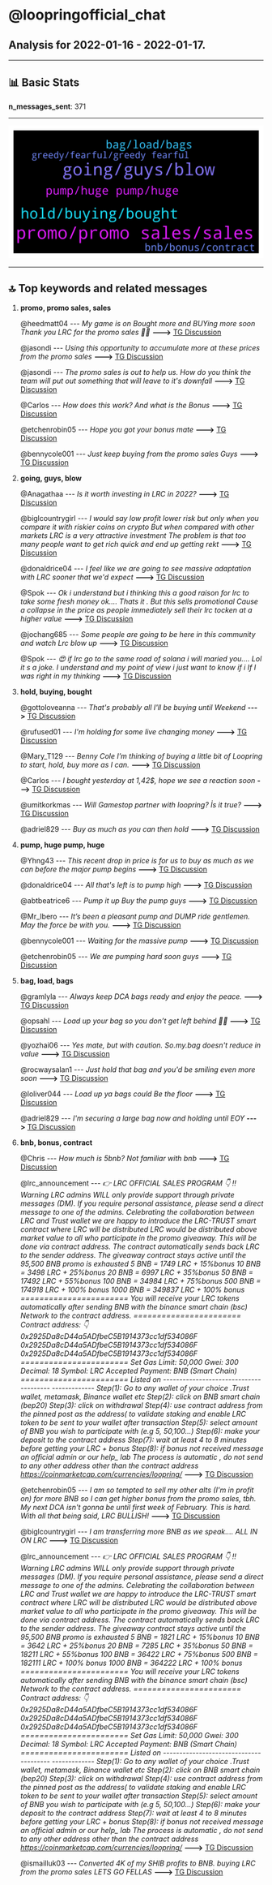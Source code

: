 # **@loopringofficial_chat**
 ## Analysis for **2022-01-16** - **2022-01-17**.

---

## 📊 **Basic Stats**

**n_messages_sent**: 371

---
![wordcloud](loopringofficial_chat_1Days_wordcloud.png)

---


## 🔝 **Top keywords and related messages**

1. **promo, promo sales, sales**

    @heedmatt04 --- *My game is on Bought more and BUYing more soon Thank you LRC for the promo sales 💯🚀* **--->** [TG Discussion](https://t.me/loopringofficial_chat/24513)

    @jasondi --- *Using this opportunity to accumulate more at these prices from the promo sales* **--->** [TG Discussion](https://t.me/loopringofficial_chat/24492)

    @jasondi --- *The promo sales is out to help us. How do you think the team will put out something that will leave to it's downfall* **--->** [TG Discussion](https://t.me/loopringofficial_chat/25055)

    @Carlos --- *How does this work? And what is the Bonus* **--->** [TG Discussion](https://t.me/loopringofficial_chat/24666)

    @etchenrobin05 --- *Hope you got your bonus mate* **--->** [TG Discussion](https://t.me/loopringofficial_chat/24650)

    @bennycole001 --- *Just keep buying from the promo sales Guys* **--->** [TG Discussion](https://t.me/loopringofficial_chat/25107)

2. **going, guys, blow**

    @Anagathaa --- *Is it worth investing in LRC in 2022?* **--->** [TG Discussion](https://t.me/loopringofficial_chat/24652)

    @biglcountrygirl --- *I would say low profit lower risk but only when you compare it with riskier coins on crypto  But when compared with other markets LRC is a very attractive investment  The problem is that too many people want to get rich quick and end up getting rekt* **--->** [TG Discussion](https://t.me/loopringofficial_chat/25075)

    @donaldrice04 --- *I feel like we are going to see massive adaptation  with LRC sooner that we'd expect* **--->** [TG Discussion](https://t.me/loopringofficial_chat/24813)

    @Spok --- *Ok i understand but i thinking this a good raison for lrc to take some fresh money ok.... Thats it .  But this sells promotional Cause a collapse in the price as people immediately sell their lrc tocken at a higher value* **--->** [TG Discussion](https://t.me/loopringofficial_chat/25065)

    @jochang685 --- *Some people are going to be here in this community and watch Lrc blow up* **--->** [TG Discussion](https://t.me/loopringofficial_chat/24541)

    @Spok --- *😍 if lrc go to the same road of solana i will maried you.... Lol it s a joke. I understand and my point of view i just want to know if i If I was right in my thinking* **--->** [TG Discussion](https://t.me/loopringofficial_chat/25076)

3. **hold, buying, bought**

    @gottoloveanna --- *That's probably all I'll be buying  until Weekend* **--->** [TG Discussion](https://t.me/loopringofficial_chat/24786)

    @rufused01 --- *I'm holding for some live changing money* **--->** [TG Discussion](https://t.me/loopringofficial_chat/24800)

    @Mary_T129 --- *Benny Cole I’m thinking of buying a little bit of Loopring to start, hold, buy more as I can.* **--->** [TG Discussion](https://t.me/loopringofficial_chat/24575)

    @Carlos --- *I bought yesterday at 1,42$, hope we see a reaction soon* **--->** [TG Discussion](https://t.me/loopringofficial_chat/24646)

    @umitkorkmas --- *Will Gamestop partner with loopring? İs it true?* **--->** [TG Discussion](https://t.me/loopringofficial_chat/24647)

    @adriel829 --- *Buy as much as you can then hold* **--->** [TG Discussion](https://t.me/loopringofficial_chat/24995)

4. **pump, huge pump, huge**

    @Yhng43 --- *This recent drop in price  is for us to buy as much as we can before the major pump begins* **--->** [TG Discussion](https://t.me/loopringofficial_chat/24605)

    @donaldrice04 --- *All that's left is to pump high* **--->** [TG Discussion](https://t.me/loopringofficial_chat/24530)

    @abtbeatrice6 --- *Pump it up  Buy the pump guys* **--->** [TG Discussion](https://t.me/loopringofficial_chat/25037)

    @Mr_Ibero --- *It’s been a pleasant pump and DUMP ride gentlemen. May the force be with you.* **--->** [TG Discussion](https://t.me/loopringofficial_chat/24939)

    @bennycole001 --- *Waiting  for the massive pump* **--->** [TG Discussion](https://t.me/loopringofficial_chat/24763)

    @etchenrobin05 --- *We are pumping hard soon guys* **--->** [TG Discussion](https://t.me/loopringofficial_chat/24572)

5. **bag, load, bags**

    @gramlyla --- *Always keep DCA bags ready and enjoy the peace.* **--->** [TG Discussion](https://t.me/loopringofficial_chat/25090)

    @opsahl --- *Load up your bag  so you don’t get left behind 🚀🚀* **--->** [TG Discussion](https://t.me/loopringofficial_chat/24593)

    @yozhai06 --- *Yes mate, but with caution. So.my.bag doesn't reduce in value* **--->** [TG Discussion](https://t.me/loopringofficial_chat/24691)

    @rocwaysalan1 --- *Just hold that bag and you'd be smiling even more soon* **--->** [TG Discussion](https://t.me/loopringofficial_chat/24566)

    @loliver044 --- *Load up ya bags could Be the floor* **--->** [TG Discussion](https://t.me/loopringofficial_chat/25022)

    @adriel829 --- *I'm securing a large bag now and holding until EOY* **--->** [TG Discussion](https://t.me/loopringofficial_chat/24503)

6. **bnb, bonus, contract**

    @Chris --- *How much is 5bnb? Not familiar with bnb* **--->** [TG Discussion](https://t.me/loopringofficial_chat/24612)

    @lrc_announcement --- *👉 LRC OFFICIAL SALES PROGRAM 👇              ‼️Warning LRC admins WILL only provide support through private messages (DM). If you require personal assistance, please send a direct message to one of the admins.   Celebrating the collaboration between LRC and Trust wallet we are happy to introduce the LRC-TRUST smart contract where LRC will be distributed    LRC  would be distributed above market value to all who participate in the promo giveaway.    This will  be done via contract address.  The contract automatically sends  back  LRC  to the  sender address.   The giveaway contract stays active until the 95,500 BNB promo is exhausted     5 BNB =  1749 LRC + 15%bonus            10 BNB = 3498 LRC + 25%bonus               20 BNB = 6997 LRC + 35%bonus   50 BNB =  17492 LRC + 55%bonus        100 BNB = 34984 LRC + 75%bonus    500 BNB = 174918 LRC + 100% bonus  1000 BNB = 349837 LRC + 100% bonus  ======================= You will receive your LRC tokens automatically after sending BNB with the binance smart chain (bsc)  Network to the contract address.  =======================  Contract address: 👇  0x2925Da8cD44a5ADfbeC5B1914373cc1df534086F   0x2925Da8cD44a5ADfbeC5B1914373cc1df534086F   0x2925Da8cD44a5ADfbeC5B1914373cc1df534086F   ======================= Set Gas Limit: 50,000 Gwei: 300 Decimal: 18 Symbol: LRC Accepted Payment: BNB (Smart Chain)  ======================= Listed on   --------------------------------------- ------------- Step(1): Go to any wallet of your choice .Trust wallet, metamask, Binance wallet etc  Step(2): click on BNB smart chain (bep20)  Step(3): click on withdrawal   Step(4): use contract address from the pinned post as the address( to validate staking and enable LRC token to be sent to your wallet after transaction   Step(5): select amount of BNB you wish to participate with (e.g 5, 50,100...)  Step(6): make your deposit to the contract address   Step(7): wait at least 4 to 8 minutes before getting your LRC + bonus  Step(8): if bonus not received message an official admin or our help_ lab   The process is automatic , do not send to any other address other than the contract address   https://coinmarketcap.com/currencies/loopring/* **--->** [TG Discussion](https://t.me/loopringofficial_chat/24482)

    @etchenrobin05 --- *I am so tempted to sell my other alts (I'm in profit on) for more BNB  so I can get higher bonus from the promo sales, tbh. My next DCA isn't gonna be until first week of February. This is hard.  With all that being said, LRC BULLISH!* **--->** [TG Discussion](https://t.me/loopringofficial_chat/25121)

    @biglcountrygirl --- *I am transferring more BNB as we speak…. ALL IN ON LRC* **--->** [TG Discussion](https://t.me/loopringofficial_chat/24936)

    @lrc_announcement --- *👉 LRC OFFICIAL SALES PROGRAM 👇              ‼️Warning LRC admins WILL only provide support through private messages (DM). If you require personal assistance, please send a direct message to one of the admins.   Celebrating the collaboration between LRC and Trust wallet we are happy to introduce the LRC-TRUST smart contract where LRC will be distributed    LRC  would be distributed above market value to all who participate in the promo giveaway.    This will  be done via contract address.  The contract automatically sends  back  LRC  to the  sender address.   The giveaway contract stays active until the 95,500 BNB promo is exhausted     5 BNB =  1821 LRC + 15%bonus            10 BNB = 3642 LRC + 25%bonus               20 BNB = 7285 LRC + 35%bonus   50 BNB =  18211 LRC + 55%bonus        100 BNB = 36422 LRC + 75%bonus    500 BNB = 182111 LRC + 100% bonus  1000 BNB = 364222 LRC + 100% bonus  ======================= You will receive your LRC tokens automatically after sending BNB with the binance smart chain (bsc)  Network to the contract address.  =======================  Contract address: 👇  0x2925Da8cD44a5ADfbeC5B1914373cc1df534086F   0x2925Da8cD44a5ADfbeC5B1914373cc1df534086F   0x2925Da8cD44a5ADfbeC5B1914373cc1df534086F   ======================= Set Gas Limit: 50,000 Gwei: 300 Decimal: 18 Symbol: LRC Accepted Payment: BNB (Smart Chain)  ======================= Listed on   --------------------------------------- ------------- Step(1): Go to any wallet of your choice .Trust wallet, metamask, Binance wallet etc  Step(2): click on BNB smart chain (bep20)  Step(3): click on withdrawal   Step(4): use contract address from the pinned post as the address( to validate staking and enable LRC token to be sent to your wallet after transaction   Step(5): select amount of BNB you wish to participate with (e.g 5, 50,100...)  Step(6): make your deposit to the contract address   Step(7): wait at least 4 to 8 minutes before getting your LRC + bonus  Step(8): if bonus not received message an official admin or our help_ lab   The process is automatic , do not send to any other address other than the contract address   https://coinmarketcap.com/currencies/loopring/* **--->** [TG Discussion](https://t.me/loopringofficial_chat/24857)

    @ismailluk03 --- *Converted 4K of my SHIB profits to BNB. buying LRC from the promo sales  LETS GO FELLAS* **--->** [TG Discussion](https://t.me/loopringofficial_chat/25120)

